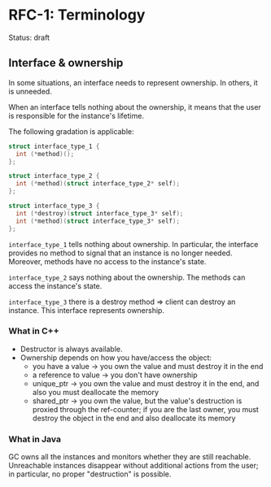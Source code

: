 # RFC-1: Terminology

Status: draft

## Interface & ownership

In some situations, an interface needs to represent ownership. In others, it is unneeded.

When an interface tells nothing about the ownership, it means that the user is responsible for the instance's lifetime.

The following gradation is applicable:

```cpp
struct interface_type_1 {
  int (*method)();
};

struct interface_type_2 {
  int (*method)(struct interface_type_2* self);
};

struct interface_type_3 {
  int (*destroy)(struct interface_type_3* self);
  int (*method)(struct interface_type_3* self);
};
```

`interface_type_1` tells nothing about ownership. In particular, the interface provides no method to signal that an instance is no longer needed. Moreover, methods have no access to the instance's state.

`interface_type_2` says nothing about the ownership. The methods can access the instance's state.

`interface_type_3` there is a destroy method => client can destroy an instance. This interface represents ownership.


### What in C++

 * Destructor is always available.
 * Ownership depends on how you have/access the object:
   * you have a value -> you own the value and must destroy it in the end
   * a reference to value -> you don't have ownership
   * unique_ptr -> you own the value and must destroy it in the end, and also you must deallocate the memory
   * shared_ptr -> you own the value, but the value's destruction is proxied through the ref-counter; if you are the last owner, you must destroy the object in the end and also deallocate its memory

### What in Java

GC owns all the instances and monitors whether they are still reachable. Unreachable instances disappear without additional actions from the user; in particular, no proper "destruction" is possible.
